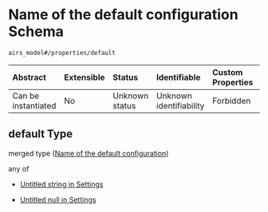 # Name of the default configuration Schema

```txt
airs_model#/properties/default
```



| Abstract            | Extensible | Status         | Identifiable            | Custom Properties | Additional Properties | Access Restrictions | Defined In                                                                   |
| :------------------ | :--------- | :------------- | :---------------------- | :---------------- | :-------------------- | :------------------ | :--------------------------------------------------------------------------- |
| Can be instantiated | No         | Unknown status | Unknown identifiability | Forbidden         | Allowed               | none                | [model.schema.json\*](../../../out/model.schema.json "open original schema") |

## default Type

merged type ([Name of the default configuration](model-properties-name-of-the-default-configuration.md))

any of

*   [Untitled string in Settings](model-properties-name-of-the-default-configuration-anyof-0.md "check type definition")

*   [Untitled null in Settings](model-properties-name-of-the-default-configuration-anyof-1.md "check type definition")
